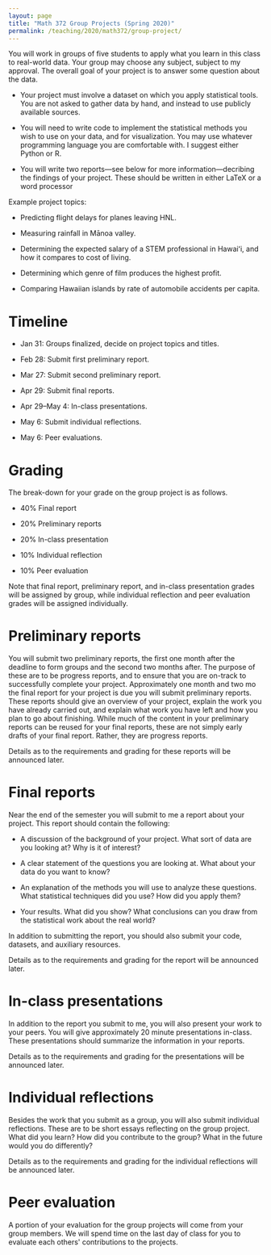 ```yaml
---
layout: page
title: "Math 372 Group Projects (Spring 2020)"
permalink: /teaching/2020/math372/group-project/
---
```


You will work in groups of five students to apply what you learn in this class to real-world data. Your group may choose any subject, subject to my approval. The overall goal of your project is to answer some question about the data. 

* Your project must involve a dataset on which you apply statistical tools. You are not asked to gather data by hand, and instead to use publicly available sources.

* You will need to write code to implement the statistical methods you wish to use on your data, and for visualization. You may use whatever programming language you are comfortable with. I suggest either Python or R.

* You will write two reports—see below for more information—decribing the findings of your project. These should be written in either LaTeX or a word processor

Example project topics:

* Predicting flight delays for planes leaving HNL.

* Measuring rainfall in Mānoa valley.

* Determining the expected salary of a STEM professional in Hawaiʻi, and how it compares to cost of living.

* Determining which genre of film produces the highest profit.

* Comparing Hawaiian islands by rate of automobile accidents per capita.

Timeline
========

* Jan 31: Groups finalized, decide on project topics and titles.

* Feb 28: Submit first preliminary report.

* Mar 27: Submit second preliminary report.

* Apr 29: Submit final reports.

* Apr 29–May 4: In-class presentations.

* May 6: Submit individual reflections.

* May 6: Peer evaluations.

Grading
=======

The break-down for your grade on the group project is as follows.

* 40% Final report

* 20% Preliminary reports

* 20% In-class presentation

* 10% Individual reflection

* 10% Peer evaluation

Note that final report, preliminary report, and in-class presentation grades will be assigned by group, while individual reflection and peer evaluation grades will be assigned individually.

Preliminary reports
===========

You will submit two preliminary reports, the first one month after the deadline to form groups and the second two months after. The purpose of these are to be progress reports, and to ensure that you are on-track to successfully complete your project. 
Approximately one month and two mo the final report for your project is due you will submit preliminary reports. These reports should give an overview of your project, explain the work you have already carried out, and explain what work you have left and how you plan to go about finishing. While much of the content in your preliminary reports can be reused for your final reports, these are not simply early drafts of your final report. Rather, they are progress reports.

Details as to the requirements and grading for these reports will be announced later.

Final reports
=====

Near the end of the semester you will submit to me a report about your project. This report should contain the following:

* A discussion of the background of your project. What sort of data are you looking at? Why is it of interest?

* A clear statement of the questions you are looking at. What about your data do you want to know?

* An explanation of the methods you will use to analyze these questions. What statistical techniques did you use? How did you apply them?

* Your results. What did you show? What conclusions can you draw from the statistical work about the real world?

In addition to submitting the report, you should also submit your code, datasets, and auxiliary resources.

Details as to the requirements and grading for the report will be announced later.


In-class presentations
========

In addition to the report you submit to me, you will also present your work to your peers. You will give approximately 20 minute presentations in-class. These presentations should summarize the information in your reports.

Details as to the requirements and grading for the presentations will be announced later.


Individual reflections
==========

Besides the work that you submit as a group, you will also submit individual reflections. These are to be short essays reflecting on the group project. What did you learn? How did you contribute to the group? What in the future would you do differently?

Details as to the requirements and grading for the individual reflections will be announced later.

Peer evaluation
====

A portion of your evaluation for the group projects will come from your group members. We will spend time on the last day of class for you to evaluate each others' contributions to the projects. 

